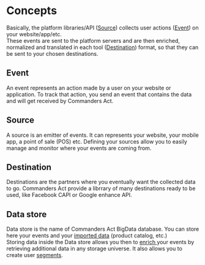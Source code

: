 # Concepts

Basically, the platform libraries/API ([Source](concepts.md#source)) collects user actions ([Event](concepts.md#event)) on your website/app/etc.\
These events are sent to the platform servers and are then enriched, normalized and translated in each tool ([Destination](concepts.md#destinations)) format, so that they can be sent to your chosen destinations.

## Event

An event represents an action made by a user on your website or application. To track that action, you send an event that contains the data and will get received by Commanders Act.

## Source

A source is an emitter of events. It can represents your website, your mobile app, a point of sale (POS) etc. Defining your sources allow you to easily manage and monitor where your events are coming from.

## Destination

Destinations are the partners where you eventually want the collected data to go. Commanders Act provide a librrary of many destinations ready to be used, like Facebook CAPI or Google enhance API.

## Data store

Data store is the name of Commanders Act BigData database. You can store here your events and your [imported data](../../getting-started/integrating-your-data.md#imports) (product catalog, etc.)\
Storing data inside the Data store allows you then to [enrich ](../enrichments/)your events by retrieving additional data in any storage universe. It also allows you to create user [segments](../customers/segment/).
